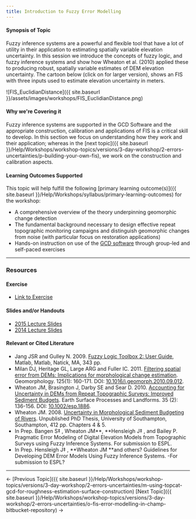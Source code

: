 ```yaml
---
title: Introduction to Fuzzy Error Modelling
---
```


#### Synopsis of Topic

Fuzzy inference systems are a powerful and flexible tool that have a lot of utility in their application to estimating spatially variable elevation uncertainty. In this session we introduce the concepts of fuzzy logic, and fuzzy inference systems and show how Wheaton et al. (2010) applied these to producing robust, spatially variable estimates of DEM elevation uncertainty.  The cartoon below  (click on for larger version), shows an FIS with three inputs used to estimate elevation uncertainty in meters. 

![FIS_EuclidianDistance]({{ site.baseurl }}/assets/images/workshops/FIS_EuclidianDistance.png)

#### Why we're Covering it

Fuzzy inference systems are supported in the GCD Software and the appropriate construction, calibration and applications of FIS is a critical skill to develop. In this section we focus on understanding how they work and their application; whereas in the [next topic]({{ site.baseurl }}/Help/Workshops/workshop-topics/versions/3-day-workshop/2-errors-uncertainties/p-building-your-own-fis), we work on the construction and calibration aspects. 

#### Learning Outcomes Supported

This topic will help fulfill the following [primary learning outcome(s)]({{ site.baseurl }}/Help/Workshops/syllabus/primary-learning-outcomes) for the workshop:

- A comprehensive overview of the theory underpinning geomorphic change detection
- The fundamental background necessary to design effective repeat topographic monitoring campaigns and distinguish geomorphic changes from noise (with particular focus on restoration applications)
- Hands-on instruction on use of the [GCD software](http://www.joewheaton.org/Home/research/software/GCD) through group-led and self-paced exercises

------

### Resources

#### Exercise

- [Link to Exercise](http://gcd6help.joewheaton.org/tutorials--how-to/workshop-tutorials/n-running-an-fis-dem-error-model)

#### Slides and/or Handouts

- [2015 Lecture Slides](http://etalweb.joewheaton.org/etal_workshops/GCD/2015_USU/N_FuzzyInferenceSystems.pdf)
- [2014 Lecture Slides](http://etal.usu.edu/GCD/Workshop/2014/Lectures/P_FuzzyInferenceSystems.pdf)

#### Relevant or Cited Literature

- Jang JSR and Gulley N. 2009. [Fuzzy Logic Toolbox 2: User Guide](http://www.mathworks.com/access/helpdesk/help/pdf_doc/fuzzy/fuzzy.pdf), Matlab, Matlab, Natick, MA, 343 pp. 
- Milan DJ, Heritage GL, Large ARG and Fuller IC. 2011. [Filtering spatial error from DEMs: Implications for morphological change estimation](http://etal.usu.edu/ICRRR/GCD/Milan_Filtering%20Spatial%20Error%20from%20DEM%27s.pdf). Geomorphology. 125(1): 160-171. DOI: [10.1016/j.geomorph.2010.09.012](http://dx.doi.org/10.1016/j.geomorph.2010.09.012).
- Wheaton JM, Brasington J, Darby SE and Sear D. 2010. [Accounting for Uncertainty in DEMs from Repeat Topographic Surveys: Improved Sediment Budgets](http://www.joewheaton.org/Home/research/paper-downloads/Wheaton_etal_ESPL_DoD.pdf). Earth Surface Processes and Landforms. 35 (2): 136-156. DOI: [10.1002/esp.1886](http://dx.doi.org/10.1002/esp.1886).
- Wheaton JM. 2008. [Uncertainty in Morphological Sediment Budgeting of Rivers](http://www.joewheaton.org/Home/research/projects-1/morphological-sediment-budgeting/phdthesis). Unpublished PhD Thesis, University of Southampton, Southampton, 412 pp. Chapters 4 & 5.
- In Prep. Bangen S‡ , Wheaton JM**, **Hensleigh J‡ , and Bailey P. Pragmatic Error Modeling of Digital Elevation Models from Topographic Surveys using Fuzzy Inference Systems. For submission to ESPL. 
- In Prep. Hensleigh J‡ , **Wheaton JM **and others? Guidelines for Developing DEM Error Models Using Fuzzy Inference Systems. -For submission to ESPL? 

------

← [Previous Topic]({{ site.baseurl }}/Help/Workshops/workshop-topics/versions/3-day-workshop/2-errors-uncertainties/m-using-topcat-gcd-for-roughness-estimation-surface-construction)            [Next Topic]({{ site.baseurl }}/Help/Workshops/workshop-topics/versions/3-day-workshop/2-errors-uncertainties/o-fis-error-modelling-in-champ-bitbucket-repository) →